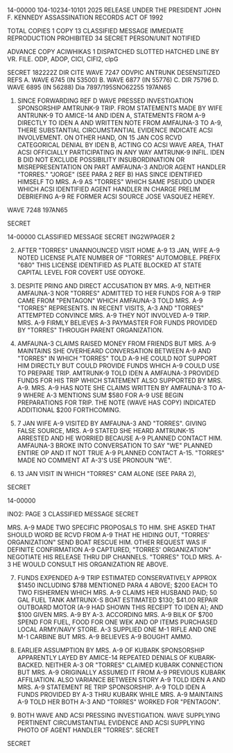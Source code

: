 14-00000
104-10234-10101
2025 RELEASE UNDER THE PRESIDENT JOHN F. KENNEDY ASSASSINATION RECORDS ACT OF 1992

TOTAL COPIES
1
COPY
13
CLASSIFIED MESSAGE
IMMEDIATE
REPRODUCTION PROHIBITED
34 SECRET
PERSON/UNIT NOTIFIED

ADVANCE COPY
ACIWHIKAS 1
DISPATCHED
SLOTTED
HATCHED
LINE
BY
VR. FILE. ODP, ADOP, CICI, CIFI2, clpG

SECRET 182222Z
DIR CITE WAVE 7247
ODVPIC ANTRUNK
DESENSITIZED
REFS A. WAVE 6745 (IN 53500)
B. WAVE 6877 (IN 55776)
C. DIR 75796
D. WAVE 6895 (IN 56288)
Dia 7897/195SNO62255
197AN65

1. SINCE FORWARDING REF D WAVE PRESSED INVESTIGATION SPONSORSHIP
AMTRUNK-9 TRIP. FROM STATEMENTS MADE BY WIFE ANTRUNK-9 TO AMICE-14
AND IDEN A, STATEMENTS FROM A-9 DIRECTLY TO IDEN A AND WRITTEN NOTE
FROM AMFAUNA-3 TO A-9, THERE SUBSTANTIAL CIRCUMSTANTIAL EVIDENCE
INDICATE ACSI INVOLVEMENT. ON OTHER HAND, ON 15 JAN COS RCVD
CATEGORICAL DENIAL BY IDEN B, ACTING CO ACSI WAVE AREA, THAT
ACSI OFFICIALLY PARTICIPATING IN ANY WAY AMTRUNK-9 INFIL. IDEN B
DID NOT EXCLUDE POSSIBILITY INSUBORDINATION OR MISREPRESENTATION ON
PART AMFAUNA-3 AND/OR AGENT HANDLER "TORRES." "JORGE" (SEE PARA 2
REF B) HAS SINCE IDENTIFIED HIMSELF TO MRS. A-9 AS "TORRES"
WHICH SAME PSEUDO UNDER WHICH ACSI IDENTIFIED AGENT HANDLER IN
CHARGE PRELIM DEBRIEFING A-9 RE FORMER ACSI SOURCE JOSE VASQUEZ
HEREY.

WAVE 7248
197AN65

SECRET

14-00000
CLASSIFIED MESSAGE
SECRET ING2WPAGER 2

2. AFTER "TORRES" UNANNOUNCED VISIT HOME A-9 13 JAN, WIFE A-9
NOTED LICENSE PLATE NUMBER OF "TORRES" AUTOMOBILE. PREFIX "680"
THIS LICENSE IDENTIFIED AS PLATE BLOCKED AT STATE CAPITAL LEVEL FOR
COVERT USE ODYOKE.

3. DESPITE PRING AND DIRECT ACCUSATION BY MRS. A-9, NEITHER
AMFAUNA-3 NOR "TORRES" ADMITTED TO HER FUNDS FOR A-9 TRIP CAME FROM
"PENTAGON" WHICH AMFAUNA-3 TOLD MRS. A-9 "TORRES" REPRESENTS.
IN RECENT VISITS, A-3 AND "TORRES" ATTEMPTED CONVINCE MRS. A-9
THEY NOT INVOLVED A-9 TRIP. MRS. A-9 FIRMLY BELIEVES A-3 PAYMASTER
FOR FUNDS PROVIDED BY "TORRES" THROUGH PARENT ORGANIZATION.

4. AMFAUNA-3 CLAIMS RAISED MONEY FROM FRIENDS BUT MRS. A-9
MAINTAINS SHE OVERHEARD CONVERSATION BETWEEN A-9 AND "TORRES"
IN WHICH "TORRES" TOLD A-9 HE COULD NOT SUPPORT HIM DIRECTLY BUT
COULD PROVIDE FUNDS WHICH A-9 COULD USE TO PREPARE TRIP.
AMTRUNK-9 TOLD IDEN A AMFAUNA-3 PROVIDED FUNDS FOR HIS TRIP WHICH
STATEMENT ALSO SUPPORTED BY MRS. A-9. MRS. A-9 HAS NOTE SHE CLAIMS
WRITTEN BY AMFAUNA-3 TO A-9 WHERE A-3 MENTIONS SUM $580 FOR A-9
USE BEGIN PREPARATIONS FOR TRIP. THE NOTE (WAVE HAS COPY) INDICATED
ADDITIONAL $200 FORTHCOMING.

5. 7 JAN WIFE A-9 VISITED BY AMFAUNA-3 AND "TORRES". GIVING
FALSE SOURCE, MRS. A-9 STATED SHE HEARD AMTRUNK-15 ARRESTED AND
HE WORRIED BECAUSE A-9 PLANNED CONTACT HIM. AMFAUNA-3 BROKE
INTO CONVERSATION TO SAY "WE" PLANNED ENTIRE OP AND IT NOT TRUE
A-9 PLANNED CONTACT A-15. "TORRES" MADE NO COMMENT AT A-3'S
USE PRONOUN "WE".

6. 13 JAN VISIT IN WHICH "TORRES" CAM ALONE (SEE PARA 2),

SECRET

14-00000

INO2: PAGE 3
CLASSIFIED MESSAGE
SECRET

MRS. A-9 MADE TWO SPECIFIC PROPOSALS TO HIM. SHE ASKED THAT SHOULD
WORD BE RCVD FROM A-9 THAT HE HIDING OUT, "TORRES' ORGANIZATION"
SEND BOAT RESCUE HIM. OTHER REQUEST WAS IF DEFINITE CONFIRMATION A-9
CAPTURED, "TORRES' ORGANIZATION" NEGOTIATE HIS RELEASE THRU DIP
CHANNELS. "TORRES" TOLD MRS. A-3 HE WOULD CONSULT HIS ORGANIZATION
RE ABOVE.

7. FUNDS EXPENDED A-9 TRIP ESTIMATED CONSERVATIVELY APPROX
$1450 INCLUDING $788 MENTIONED PARA 4 ABOVE; $200 EACH TO TWO FISHERMEN
WHICH MRS. A-9 CLAIMS HER HUSBAND PAID; 50 GAL FUEL TANK AMTRUNX-S
BOAT ESTIMATED $130; $41.00 REPAIR OUTBOARD MOTOR (A-9 HAD SHOWN THIS
RECEIPT TO IDEN A); AND $100 GIVEN MRS. A-9 BY A-3. ACCORDING MRS.
A-9 BILK OF $700 SPEND FOR FUEL, FOOD FOR ONE WEK AND OP ITEMS
PURCHASED LOCAL ARMY/NAVY STORE. A-3 SUPPLIED ONE M-1 RIFLE AND ONE
M-1 CARBINE BUT MRS. A-9 BELIEVES A-9 BOUGHT AMMO.

8. EARLIER ASSUMPTION BY MRS. A-9 OF KUBARK SPONSORSHIP APPARENTLY
LAYED BY AMICE-14 REPEATED DENIALS OF KUBARK-BACKED. NEITHER
A-3 OR "TORRES" CLAIMED KUBARK CONNECTION BUT MRS. A-9
ORIGINALLY ASSUMED IT FROM A-9 PREVIOUS KUBARK AFFILIATION. ALSO
VARIANCE BETWEEN STORY A-9 TOLD IDEN A AND MRS. A-9 STATEMENT RE TRIP
SPONSORSHIP. A-9 TOLD IDEN A FUNDS PROVIDED BY A-3 THRU KUBARK
WHILE MRS. A-9 MAINTAINS A-9 TOLD HER BOTH A-3 AND "TORRES" WORKED
FOR "PENTAGON".

9. BOTH WAVE AND ACSI PRESSING INVESTIGATION. WAVE SUPPLYING
PERTINENT CIRCUMSTANTIAL EVIDENCE AND ACSI SUPPLYING PHOTO OF
AGENT HANDLER "TORRES".
SECRET

SECRET
